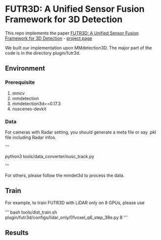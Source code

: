 # FUTR3D: A Unified Sensor Fusion Framework for 3D Detection
This repo implements the paper [FUTR3D: A Unified Sensor Fusion Framework for 3D Detection](https://arxiv.org/abs/2203.10642) - [project page](https://tsinghua-mars-lab.github.io/futr3d/)

We built our implementation upon MMdetection3D. The major part of the code is in the directory plugin/futr3d. 

## Environment
### Prerequisite
<ol>
<li> mmcv </li>
<li> mmdetection</li>
<li> mmdetection3d==0.17.3</li>
<li> nuscenes-devkit</li>
</ol>

### Data

For cameras with Radar setting, you should generate a meta file or say .pkl file including Radar infos.

'''

python3 tools/data_converter/nusc_track.py

'''

For others, please follow the mmdet3d to process the data.

## Train

For example, to train FUTR3D with LiDAR only on 8 GPUs, please use

'''
bash tools/dist_train.sh plugin/futr3d/configs/lidar_only/01voxel_q6_step_38e.py 8
'''

## Results
